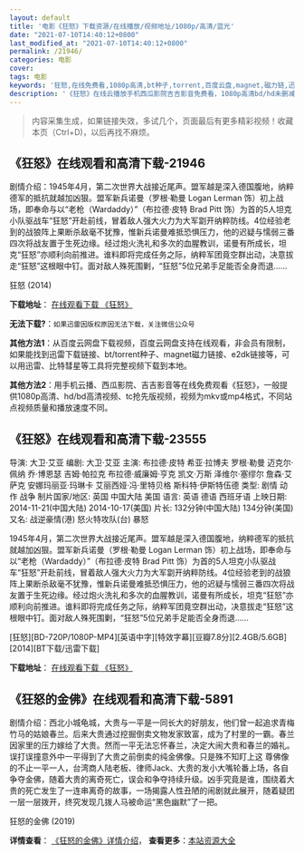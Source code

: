 ```yaml
---
layout: default
title: '电影《狂怒》下载资源/在线播放/视频地址/1080p/高清/蓝光'
date: "2021-07-10T14:40:12+0800"
last_modified_at: "2021-07-10T14:40:12+0800"
permalink: /21946/
categories: 电影
cover:
tags: 电影
keywords: '狂怒,在线免费看,1080p高清,bt种子,torrent,百度云盘,magnet,磁力链,迅雷下载资源'
description: '《狂怒》在线云播放手机西瓜影院吉吉影音免费看，1080p高清bd/hd未删减完整版和tc抢先枪版，mkv/mp4格式，附带bt/torrent种子、magnet/磁力链、百度云盘、网盘资源迅雷下载链接'
---
```


>内容采集生成，如果链接失效，多试几个，页面最后有更多精彩视频！收藏本页（Ctrl+D)，以后再找不麻烦。


## 《狂怒》在线观看和高清下载-21946

剧情介绍：1945年4月，第二次世界大战接近尾声。盟军越是深入德国腹地，纳粹德军的抵抗就越加凶狠。盟军新兵诺曼（罗根·勒曼 Logan Lerman 饰）初上战场，即奉命与以“老枪（Wardaddy）”（布拉德·皮特 Brad Pitt 饰）为首的5人坦克小队驱战车“狂怒”开赴前线，冒着敌人强大火力为大军劏开纳粹防线。4位经验老到的战狼阵上果断杀敌毫不犹豫，惟新兵诺曼难抵恐惧压力，他的迟疑与懦弱三番四次将战友置于生死边缘。经过炮火洗礼和多次的血腥教训，诺曼有所成长，坦克“狂怒”亦顺利向前推进。谁料即将完成任务之际，纳粹军团竟空群出动，决意拔走“狂怒”这根眼中钉。面对敌人殊死围剿，“狂怒”5位兄弟手足能否全身而退……


狂怒 (2014)

**下载地址**： [在线观看下载 《狂怒》](https://www.btbtdy.me/btdy/dy820.html) 


**无法下载?**：`如果迅雷因版权原因无法下载，关注微信公众号 `

**其他方法1**：从百度云网盘下载视频，百度云网盘支持在线观看，非会员有限制，如果能找到迅雷下载链接、bt/torrent种子、magnet磁力链接、e2dk链接等，可以用迅雷、比特彗星等工具将完整视频下载到本地。

**其他方法2**：用手机云播、西瓜影院、吉吉影音等在线免费观看《狂怒》，一般提供1080p高清、hd/bd高清视频、tc抢先版视频，视频为mkv或mp4格式，不同站点视频质量和播放速度不同。


## 《狂怒》在线观看和高清下载-23555

导演: 大卫·艾亚 编剧: 大卫·艾亚 主演: 布拉德·皮特 希亚·拉博夫 罗根·勒曼 迈克尔·佩纳 乔·博恩瑟 吉姆·帕拉克 布拉德·威廉姆·亨克 凯文·万斯 泽维尔·塞缪尔 詹森·艾萨克 安娜玛丽亚·玛琳卡 艾丽西娅·冯·里特贝格 斯科特·伊斯特伍德 类型: 剧情 动作 战争 制片国家/地区: 英国 中国大陆 美国 语言: 英语 德语 西班牙语 上映日期: 2014-11-21(中国大陆) 2014-10-17(美国) 片长: 132分钟(中国大陆) 134分钟(美国) 又名: 战逆豪情(港) 怒火特攻队(台) 暴怒

1945年4月，第二次世界大战接近尾声。盟军越是深入德国腹地，纳粹德军的抵抗就越加凶狠。盟军新兵诺曼（罗根·勒曼 Logan Lerman 饰）初上战场，即奉命与以“老枪（Wardaddy）”（布拉德·皮特 Brad Pitt 饰）为首的5人坦克小队驱战车“狂怒”开赴前线，冒着敌人强大火力为大军劏开纳粹防线。4位经验老到的战狼阵上果断杀敌毫不犹豫，惟新兵诺曼难抵恐惧压力，他的迟疑与懦弱三番四次将战友置于生死边缘。经过炮火洗礼和多次的血腥教训，诺曼有所成长，坦克“狂怒”亦顺利向前推进。谁料即将完成任务之际，纳粹军团竟空群出动，决意拔走“狂怒”这根眼中钉。面对敌人殊死围剿，“狂怒”5位兄弟手足能否全身而退……


[狂怒][BD-720P/1080P-MP4][英语中字][特效字幕][豆瓣7.8分][2.4GB/5.6GB][2014][BT下载/迅雷下载]

**下载地址**： [在线观看下载 《狂怒》](https://www.btdx8.com/torrent/fury_2013.html) 


## 《狂怒的金佛》在线观看和高清下载-5891

剧情介绍：西北小城龟城，大贵与一平是一同长大的好朋友，他们曾一起追求青梅竹马的姑娘春兰。后来大贵通过挖掘倒卖文物发家致富，成为了村里的一霸。春兰因家里的压力嫁给了大贵。然而一平无法忘怀春兰，决定大闹大贵和春兰的婚礼。误打误撞意外中一平得到了大贵之前倒卖的纯金佛像。只是殊不知盯上这 尊佛像的不止一平一人，台湾商人陆老板、律师Jack、大贵的发小大嘴轮番上场，各自争夺金佛，随着大贵的离奇死亡，误会和争夺持续升级。凶手究竟是谁，围绕着大贵的死亡发生了一连串离奇的故事，一场揭露人性丑陋的闹剧就此展开，随着疑团一层一层拨开，终究发现几拨人马被命运“黑色幽默”了一把。


狂怒的金佛 (2019)

**详情查看**： [《狂怒的金佛》详情介绍](/movie/5891/)， **查看更多**：[本站资源大全](/movie/t/all/)

